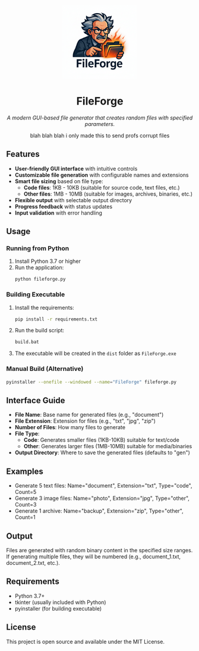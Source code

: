 <div align="center">
  <img src="logo.png" alt="FileForge Logo" width="200" height="200">
  
  # FileForge
  
  *A modern GUI-based file generator that creates random files with specified parameters.*

  blah blah blah i only made this to send profs corrupt files
</div>

## Features

- **User-friendly GUI interface** with intuitive controls
- **Customizable file generation** with configurable names and extensions
- **Smart file sizing** based on file type:
  - **Code files**: 1KB - 10KB (suitable for source code, text files, etc.)
  - **Other files**: 1MB - 10MB (suitable for images, archives, binaries, etc.)
- **Flexible output** with selectable output directory
- **Progress feedback** with status updates
- **Input validation** with error handling

## Usage

### Running from Python

1. Install Python 3.7 or higher
2. Run the application:
   ```bash
   python fileforge.py
   ```

### Building Executable

1. Install the requirements:
   ```bash
   pip install -r requirements.txt
   ```

2. Run the build script:
   ```bash
   build.bat
   ```

3. The executable will be created in the `dist` folder as `FileForge.exe`

### Manual Build (Alternative)

```bash
pyinstaller --onefile --windowed --name="FileForge" fileforge.py
```

## Interface Guide

- **File Name**: Base name for generated files (e.g., "document")
- **File Extension**: Extension for files (e.g., "txt", "jpg", "zip")
- **Number of Files**: How many files to generate
- **File Type**: 
  - **Code**: Generates smaller files (1KB-10KB) suitable for text/code
  - **Other**: Generates larger files (1MB-10MB) suitable for media/binaries
- **Output Directory**: Where to save the generated files (defaults to "gen")

## Examples

- Generate 5 text files: Name="document", Extension="txt", Type="code", Count=5
- Generate 3 image files: Name="photo", Extension="jpg", Type="other", Count=3
- Generate 1 archive: Name="backup", Extension="zip", Type="other", Count=1

## Output

Files are generated with random binary content in the specified size ranges. If generating multiple files, they will be numbered (e.g., document_1.txt, document_2.txt, etc.).

## Requirements

- Python 3.7+
- tkinter (usually included with Python)
- pyinstaller (for building executable)

## License

This project is open source and available under the MIT License.